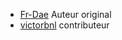 - [Fr-Dae](https://github.com/Fr-Dae) Auteur original
- [victorbnl](https://github.com/victorbnl) contributeur
